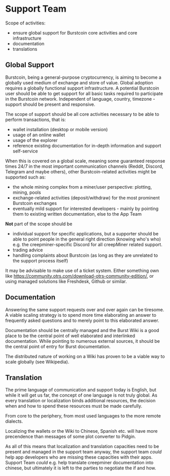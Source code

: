 Support Team
============

Scope of activities:

-   ensure global support for Burstcoin core activities and core infrastructure
-   documentation
-   translations

Global Support
--------------

Burstcoin, being a general-purpose cryptocurrency, is aiming to become a globally used medium of exchange and store of value. Global adoption requires a globally functional support infrastructure. A potential Burstcoin user should be able to get support for all basic tasks required to participate in the Burstcoin network. Independent of language, country, timezone - support should be present and responsive.

The scope of support should be all core activities necessary to be able to perform transactions, that is:

-   wallet installation (desktop or mobile version)
-   usage of an online wallet
-   usage of the explorer
-   reference existing documentation for in-depth information and support self-service

When this is covered on a global scale, meaning some guaranteed response times 24/7 in the most important communication channels (Reddit, Discord, Telegram and maybe others), other Burstcoin-related activities might be supported such as:

-   the whole mining complex from a miner/user perspective: plotting, mining, pools
-   exchange-related activities (deposit/withdraw) for the most prominent Burstcoin exchanges
-   eventually mild support for interested developers - mainly by pointing them to existing written documentation, else to the App Team

**Not** part of the scope should be

-   individual support for specific applications, but a supporter should be able to point people in the general right direction (knowing who's who) e.g. the creepminer-specific Discord for all creepMiner related support.
-   trading advice
-   handling complaints about Burstcoin (as long as they are unrelated to the support process itself)

It may be advisable to make use of a ticket system. Either something own like <https://community.otrs.com/download-otrs-community-edition/>, or using managed solutions like Freshdesk, Github or similar.

Documentation
-------------

Answering the same support requests over and over again can be tiresome. A viable scaling strategy is to spend more time elaborating an answer to frequently asked questions and to merely point to this elaborated answer.

Documentation should be centrally managed and the Burst Wiki is a good place to be the central point of well elaborated and interlinked documentation. While pointing to numerous external sources, it should be the central point of entry for Burst documentation.

The distributed nature of working on a Wiki has proven to be a viable way to scale globally (see Wikipedia).

Translation
-----------

The prime language of communication and support today is English, but while it will get us far, the concept of one language is not truly global. As every translation or localization binds additional resources, the decision when and how to spend these resources must be made carefully.

From core to the periphery, from most used languages to the more remote dialects.

Localizing the wallets or the Wiki to Chinese, Spanish etc. will have more precendence than messages of some plot converter to Pidgin.

As all of this means that localization and translation capacities need to be present and managed in the support team anyway, the support team *could* help app developers who are missing these capacities with their apps. Support Team *could* e.g. help translate creepminer documentation into chinese, but ultimately it is left to the parties to negotiate the if and how.
